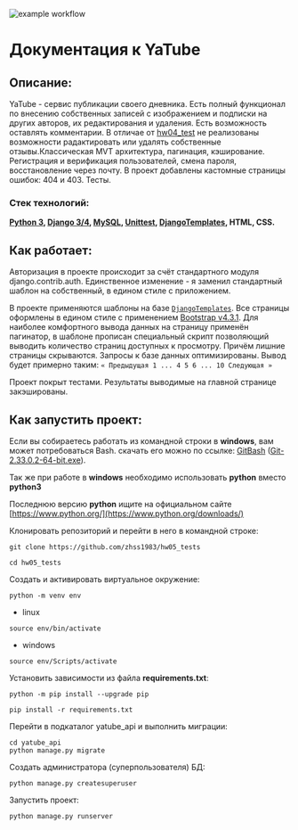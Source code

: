 
![example workflow](https://github.com/zhss1983/hw05_final/actions/workflows/python-app.yml/badge.svg)

# Документация к YaTube

## Описание:

YaTube - сервис публикации своего дневника. Есть полный функционал по внесению
 собственных записей с изображением и подписки на других авторов, их редактирования и удаления.
 Есть возможность оставлять комментарии. В отличае от [hw04_test](https://github.com/zhss1983/hw04_tests)
 не реализованы возможности радактировать или удалять собственные отзывы.Классическая
 MVT архитектура, пагинация, кэширование. Регистрация и верификация пользователей,
 смена пароля, восстановление через почту. В проект добавлены кастомные страницы ошибок:
 404 и 403. Тесты.

### Стек технологий:

**[Python 3](https://www.python.org/downloads/), 
 [Django 3/4](https://docs.djangoproject.com/en/4.0/), 
 [MySQL](https://dev.mysql.com/doc/), 
 [Unittest](https://docs.djangoproject.com/en/dev/internals/contributing/writing-code/unit-tests/), 
 [DjangoTemplates](https://docs.djangoproject.com/en/4.0/topics/templates/), 
 HTML, 
 CSS.**

## Как работает:

Авторизация в проекте происходит за счёт стандартного модуля django.contrib.auth. Единственное изменение - я заменил
 стандартный шаблон на собственный, в едином стиле с приложением.

В проекте применяются шаблоны на базе [```DjangoTemplates```](https://docs.djangoproject.com/en/4.0/topics/templates/).
 Все страницы оформлены в едином стиле с применением
 [Bootstrap v4.3.1](https://getbootstrap.com/docs/4.3/getting-started/introduction/). Для наиболее комфортного вывода
 данных на страницу применён пагинатор, в шаблоне прописан специальный скрипт позволяющий выводить количество страниц
 доступных к просмотру. Причём лишние страницы скрываются. Запросы к базе данных оптимизированы.
 Вывод будет примерно таким: ```« Предыдущая 1 ... 4 5 6 ... 10 Следующая »```

Проект покрыт тестами. Результаты выводимые на главной странице закэшированы. 

## Как запустить проект:

Если вы собираетесь работать из командной строки в **windows**, вам может
 потребоваться Bash. скачать его можно по ссылке:
 [GitBash](https://gitforwindows.org/) ([Git-2.33.0.2-64-bit.exe](https://github.com/git-for-windows/git/releases/download/v2.33.0.windows.2/Git-2.33.0.2-64-bit.exe)).

Так же при работе в **windows** необходимо использовать **python** вместо
 **python3**

Последнюю версию **python** ищите на официальном сайте
 [https://www.python.org/](https://www.python.org/downloads/)

Клонировать репозиторий и перейти в него в командной строке:

```
git clone https://github.com/zhss1983/hw05_tests
```

```
cd hw05_tests
```

Создать и активировать виртуальное окружение:

```
python -m venv env
```

- linux
```
source env/bin/activate
```
- windows
```
source env/Scripts/activate
```

Установить зависимости из файла **requirements.txt**:

```
python -m pip install --upgrade pip
```

```
pip install -r requirements.txt
```

Перейти в подкаталог yatube_api и выполнить миграции:

```
cd yatube_api
python manage.py migrate
```

Создать администратора (суперпользователя) БД:

```
python manage.py createsuperuser
```

Запустить проект:

```
python manage.py runserver
```
